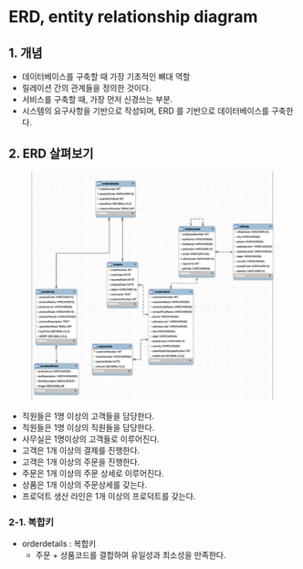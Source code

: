 # ERD, entity relationship diagram

## 1. 개념&#x20;

* 데이터베이스를 구축할 때 가장 기초적인 뼈대 역할
* 릴레이션 간의 관계들을 정의한 것이다.&#x20;
* 서비스를 구축할 때, 가장 먼저 신경쓰는 부분.&#x20;
* 시스템의 요구사항을 기반으로 작성되며, ERD 를 기반으로 데이터베이스를 구축한다.&#x20;

## 2. ERD 살펴보기&#x20;

<figure><img src="../../.gitbook/assets/image.png" alt=""><figcaption></figcaption></figure>

* 직원들은 1명 이상의 고객들을 담당한다.&#x20;
* 직원들은 1명 이상의 직원들을 담당한다.&#x20;
* 사무실은 1명이상의 고객들로 이루어진다.&#x20;
* 고객은 1개 이상의 결제를 진행한다. &#x20;
* 고객은 1개 이상의 주문을 진행한다.&#x20;
* 주문은 1개 이상의 주문 상세로 이루어진다.&#x20;
* 상품은 1개 이상의 주문상세를 갖는다.&#x20;
* 프로덕트 생산 라인은 1개 이상의 프로덕트를 갖는다.&#x20;

### 2-1. 복합키&#x20;

* orderdetails : 복합키&#x20;
  * 주문 + 상품코드를 결합하여 유일성과 최소성을 만족한다.&#x20;
